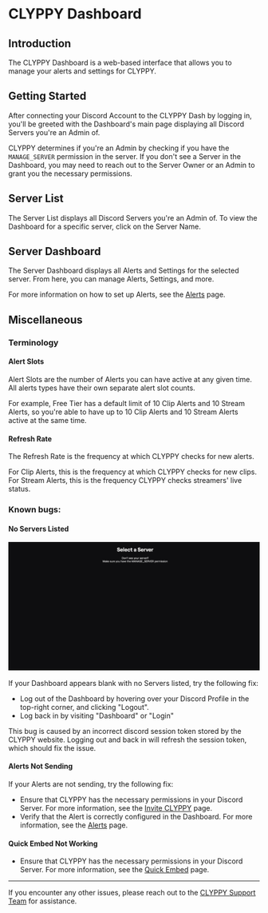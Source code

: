 # CLYPPY Dashboard

## Introduction

The CLYPPY Dashboard is a web-based interface that allows you to manage your alerts and settings for CLYPPY. 

## Getting Started

After connecting your Discord Account to the CLYPPY Dash by logging in, you'll be greeted with the Dashboard's main page displaying all Discord Servers you're an Admin of.

CLYPPY determines if you're an Admin by checking if you have the `MANAGE_SERVER` permission in the server. If you don't see a Server in the Dashboard, you may need to reach out to the Server Owner or an Admin to grant you the necessary permissions.

## Server List

The Server List displays all Discord Servers you're an Admin of. To view the Dashboard for a specific server, click on the Server Name.

## Server Dashboard

The Server Dashboard displays all Alerts and Settings for the selected server. From here, you can manage Alerts, Settings, and more. 

For more information on how to set up Alerts, see the [Alerts](alerts.md) page.

## Miscellaneous

### Terminology

#### Alert Slots

Alert Slots are the number of Alerts you can have active at any given time. All alerts types have their own separate alert slot counts.

For example, Free Tier has a default limit of 10 Clip Alerts and 10 Stream Alerts, so you're able to have up to 10 Clip Alerts and 10 Stream Alerts active at the same time.

#### Refresh Rate

The Refresh Rate is the frequency at which CLYPPY checks for new alerts. 

For Clip Alerts, this is the frequency at which CLYPPY checks for new clips. For Stream Alerts, this is the frequency CLYPPY checks streamers' live status.

### Known bugs:

#### No Servers Listed

![](images/dashboard-bug.webp)

If your Dashboard appears blank with no Servers listed, try the following fix:

- Log out of the Dashboard by hovering over your Discord Profile in the top-right corner, and clicking "Logout".
- Log back in by visiting "Dashboard" or "Login"

This bug is caused by an incorrect discord session token stored by the CLYPPY website. Logging out and back in will refresh the session token, which should fix the issue.

#### Alerts Not Sending

If your Alerts are not sending, try the following fix:

- Ensure that CLYPPY has the necessary permissions in your Discord Server. For more information, see the [Invite CLYPPY](invite.md) page.
- Verify that the Alert is correctly configured in the Dashboard. For more information, see the [Alerts](alerts.md) page.

#### Quick Embed Not Working

- Ensure that CLYPPY has the necessary permissions in your Discord Server. For more information, see the [Quick Embed](quickembed.md) page.

---

If you encounter any other issues, please reach out to the [CLYPPY Support Team](https://clyppy.com/support) for assistance.

